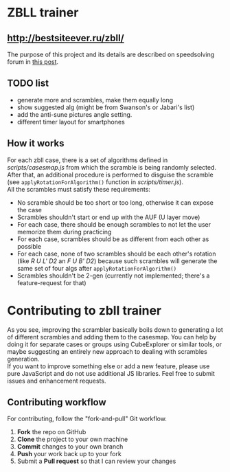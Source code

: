 # ZBLL trainer
## http://bestsiteever.ru/zbll/

The purpose of this project and its details are described on speedsolving forum in [this post](https://www.speedsolving.com/forum/threads/zbll-trainer.63572/).  

TODO list
---------

- generate more and scrambles, make them equally long
- show suggested alg (might be from Swanson's or Jabari's list)
- add the anti-sune pictures angle setting.
- different timer layout for smartphones

How it works
------------

For each zbll case, there is a set of algorithms defined in _scripts/casesmap.js_ from which the scramble is being randomly selected. After that, an additional procedure is performed to disguise the scramble (see `applyRotationForAlgorithm()` function in _scripts/timer.js_).  
All the scrambles must satisfy these requirements:
* No scramble should be too short or too long, otherwise it can expose the case
* Scrambles shouldn't start or end up with the AUF (U layer move)
* For each case, there should be enough scrambles to not let the user memorize them during practicing
* For each case, scrambles should be as different from each other as possible
* For each case, none of two scrambles should be each other's rotation (like _R U L' D2_ an _F U B' D2_) because such scrambles will generate the same set of four algs after `applyRotationForAlgorithm()`
* Scrambles shouldn't be 2-gen (currently not implemented; there's a feature-request for that)

Contributing to zbll trainer
============================

As you see, improving the scrambler basically boils down to generating a lot of different scrambles and adding them to the casesmap. You can help by doing it for separate cases or groups using CubeExplorer or similar tools, or maybe suggesting an entirely new approach to dealing with scrambles generation.  
If you want to improve something else or add a new feature, please use pure JavaScript and do not use additional JS libraries.
Feel free to submit issues and enhancement requests. 


Contributing workflow
---------------------

For contributing, follow the "fork-and-pull" Git workflow.

 1. **Fork** the repo on GitHub
 2. **Clone** the project to your own machine
 3. **Commit** changes to your own branch
 4. **Push** your work back up to your fork
 5. Submit a **Pull request** so that I can review your changes
